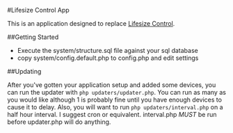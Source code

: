 #Lifesize Control App

This is an application designed to replace [Lifesize Control][].

[Lifesize Control]: http://www.lifesize.com/en/products/video-conferencing-infrastructure/management-software

##Getting Started

- Execute the system/structure.sql file against your sql database
- copy system/config.default.php to config.php and edit settings

##Updating

After you've gotten your application setup and added some devices, you can run the updater with ```php updaters/updater.php```.  You can run as many as you would like although 1 is probably fine until you have enough devices to cause it to delay.  Also, you will want to run ```php updaters/interval.php``` on a half hour interval.  I suggest cron or equivalent.  interval.php *MUST* be run before updater.php will do anything.